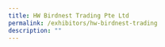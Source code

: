 ```yaml
---
title: HW Birdnest Trading Pte Ltd
permalink: /exhibitors/hw-birdnest-trading
description: ""
---
```

